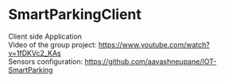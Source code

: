 # SmartParkingClient 
Client side Application \
Video of the group project: https://www.youtube.com/watch?v=1fDKVc2_KAs \
Sensors configuration: https://github.com/aavashneupane/IOT-SmartParking

